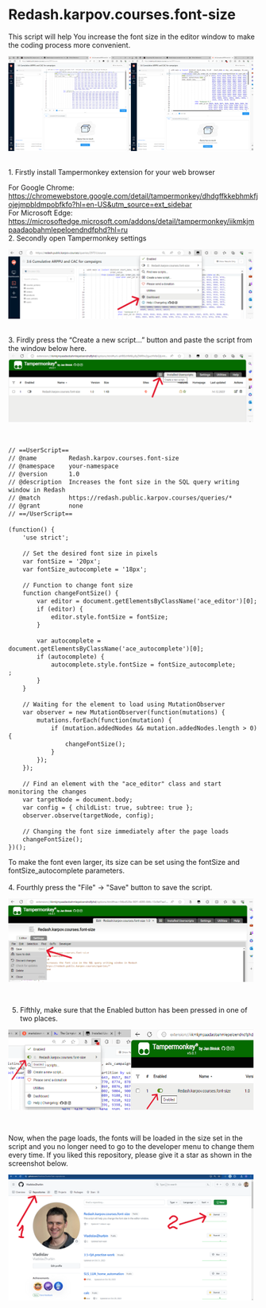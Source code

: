 # Redash.karpov.courses.font-size
This script will help You increase the font size in the editor window to make the coding process more convenient.

<div style="display: flex;">
  <img src="/pictures/Redash_fonts_size_before.png" alt="Before" style="width: 49%;">
  <img src="/pictures/Redash_fonts_size_after.png" alt="After" style="width: 49%;">
</div>
<br/><br/>
1. Firstly install Tampermonkey extension for your web browser  

   For Google Chrome: https://chromewebstore.google.com/detail/tampermonkey/dhdgffkkebhmkfjojejmpbldmpobfkfo?hl=en-US&utm_source=ext_sidebar  
   For Microsoft Edge: https://microsoftedge.microsoft.com/addons/detail/tampermonkey/iikmkjmpaadaobahmlepeloendndfphd?hl=ru  
2. Secondly open Tampermonkey settings
<div style="display: flex;">
  <img src="/pictures/setup.png" alt="Settings" style="width: 98%;">
  </div>
<br/><br/>
3. Firdly press the “Create a new script...” button and paste the script from the window below here.
<div style="display: flex;">
  <img src="/pictures/new_script.png" alt="Create a new script" style="width: 98%;">
  </div>
<br/><br/>

```
// ==UserScript==
// @name         Redash.karpov.courses.font-size
// @namespace    your-namespace
// @version      1.0
// @description  Increases the font size in the SQL query writing window in Redash
// @match        https://redash.public.karpov.courses/queries/*
// @grant        none
// ==/UserScript==

(function() {
    'use strict';

    // Set the desired font size in pixels
    var fontSize = '20px';
    var fontSize_autocomplete = '18px';

    // Function to change font size
    function changeFontSize() {
        var editor = document.getElementsByClassName('ace_editor')[0];
        if (editor) {
            editor.style.fontSize = fontSize;
        }

        var autocomplete = document.getElementsByClassName('ace_autocomplete')[0];
        if (autocomplete) {
            autocomplete.style.fontSize = fontSize_autocomplete;
;
        }
    }

    // Waiting for the element to load using MutationObserver
    var observer = new MutationObserver(function(mutations) {
        mutations.forEach(function(mutation) {
            if (mutation.addedNodes && mutation.addedNodes.length > 0) {
                changeFontSize();
            }
        });
    });

    // Find an element with the "ace_editor" class and start monitoring the changes
    var targetNode = document.body;
    var config = { childList: true, subtree: true };
    observer.observe(targetNode, config);

    // Changing the font size immediately after the page loads
    changeFontSize();
})();
```
To make the font even larger, its size can be set using the fontSize and fontSize_autocomplete parameters.
<br/><br/>
4. Fourthly press the "File" -> "Save" button to save the script.
<div style="display: flex;">
  <img src="/pictures/save_script.png" alt="Save script" style="width: 98%;">
  </div>
<br/><br/>

5. Fifthly, make sure that the Enabled button has been pressed in one of two places.
<div style="display: flex;">
  <img src="/pictures/enable_script_1.png" alt="Enable script" style="width: 49%;">
  <img src="/pictures/enable_script_2.png" alt="Enable script" style="width: 49%;">
  </div>
<br/><br/>

Now, when the page loads, the fonts will be loaded in the size set in the script and you no longer need to go to the developer menu to change them every time.
If you liked this repository, please give it a star as shown in the screenshot below.
<div style="display: flex;">
  <img src="/pictures/starred_repo.png" alt="Enable script" style="width: 98%;">
  </div>
<br/><br/>
